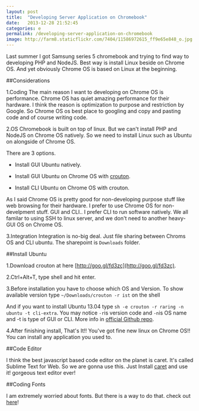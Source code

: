 ```yaml
---
layout: post
title:  "Developing Server Application on Chromebook"
date:   2013-12-28 21:52:45
categories: e
permalink: /developing-server-application-on-chromebook
image: http://farm8.staticflickr.com/7404/11586972615_ff9e65e848_o.jpg
---
```


Last summer I got Samsung series 5 chromebook and trying to find way to developing PHP and NodeJS. 
Best way is install Linux beside on Chrome OS. And yet obviously Chrome OS is based on Linux at the beginning.

##Considerations

1.Coding
The main reason I want to developing on Chrome OS is performance. Chrome OS has quiet amazing performance for their hardware. I think the reason is optimization to purpose and restriction by Google. So Chrome OS os best place to googling and copy and pasting code and of course writing code. 

2.OS
Chromebook is built on top of linux. But we can't install PHP and NodeJS on Chrome OS natively. So we need to install Linux such as Ubuntu on alongside of Chrome OS.

There are 3 options.

- Install GUI Ubuntu natively.

- Install GUI Ubuntu on Chrome OS with [crouton](https://github.com/dnschneid/crouton).

- Install CLI Ubuntu on Chrome OS with crouton.

As I said Chrome OS is pretty good for non-developing purpose stuff like web browsing for their hardware. I prefer to use Chrome OS for non-develpment stuff. GUI and CLI.. I prefer CLI to run software natively. We all familar to using SSH to linux server, and we don't need to another heavy-GUI OS on Chrome OS.

3.Integration
Integration is no-big deal. Just file sharing between Chroms OS and CLI ubuntu. The sharepoint is `Downloads` folder.

##Install Ubuntu

1.Download crouton at here [http://goo.gl/fd3zc](http://goo.gl/fd3zc).

2.Ctrl+Alt+T, type shell and hit enter.

3.Before installation you have to choose which OS and Version. To show available version type `~/Downloads/crouton -r ist` on the shell

And if you want to install Ubuntu 13.04 type `sh -e crouton -r raring -n ubuntu -t cli-extra`. You may notice `-r`is version code and `-n`is OS name and -t is type of GUI or CLI. More info in [official Github repo](https://github.com/dnschneid/crouton#i-dont-always-use-linux-but-when-i-do-i-use-cli).

4.After finishing install, That's It!! You've got fine new linux on Chrome OS!! You can install any application you used to.

##Code Editor

I think the best javascript based code editor on the planet is caret. It's called Sublime Text for Web. So we are gonna use this.
Just Install [caret](https://chrome.google.com/webstore/detail/caret/fljalecfjciodhpcledpamjachpmelml?hl=en) and use it! gorgeous text editor ever!

##Coding Fonts

I am extremely worried about fonts. But there is a way to do that. check out [here](http://blog.promevo.com/how-to-install-fonts-for-your-series-5-chromebook/)!
